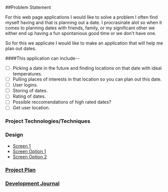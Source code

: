 ##Problem Statement

For this web page applications I would like to solve a problem I often find myself having and that is planning out a date. I procrasinate alot so when it comes to planning dates with friends, family, or my significant other we either end up having a fun spontanious good time or we don't have one.

So for this we applicate I would like to make an application that will help me plan out dates.

####This application can include--

- [ ] Picking a date in the future and finding locations on that date with ideal temperatures.
- [ ] Pulling places of interests in that location so you can plan out this date.
- [ ] User logins.
- [ ] Storing of dates.
- [ ] Rating of dates.
- [ ] Possible reccomendations of high rated dates?
- [ ] Get user location.

### Project Technologies/Techniques

### Design

* [Screen 1](Images/Screen1.jpg)
* [Screen Option 1](Images/ScreenOption1.jpg)
* [Screen Option 2](Images/ScreenOption2.jpg)

### [Project Plan](ProjectPlan.md)
### [Development Journal](timeLog.md)